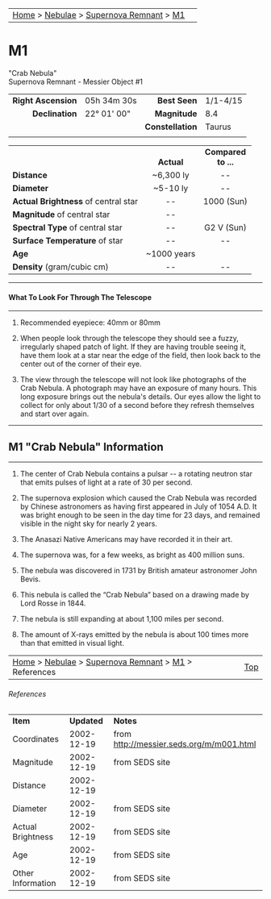 |    |    |
|:---|---:|
|[Home](/notes/#object-notes) > [Nebulae](/notes/#nebulae) > [Supernova Remnant](!supernova_remnant_info) > [M1](#m1)|  |

# M1
"Crab Nebula"<br/>
Supernova Remnant - Messier Object #1

|   |   |   |   |
|--:|:--|--:|:--|
|**Right Ascension**| 05h 34m 30s|**Best Seen**|1/1-4/15|
|**Declination**| 22&deg; 01' 00" |**Magnitude**|8.4|
|   |   |**Constellation**|Taurus|
|   |   |   |   |

|   |   |   |
|---|:---:|:---:|
|   | <br/>**Actual**| **Compared<br/>to ...** |
|**Distance** | ~6,300 ly | -- |
|**Diameter** | ~5-10 ly | -- |
|**Actual Brightness** of central star| -- | 1000 (Sun) |
|**Magnitude** of central star | -- |   |
|**Spectral Type** of central star | -- | G2 V (Sun) |
|**Surface Temperature** of star | -- | -- |
|**Age** | ~1000 years |   |
|**Density** (gram/cubic cm) | -- | -- |

---
#### What To Look For Through The Telescope
---

1.	Recommended eyepiece: 40mm or 80mm

2.	When people look through the telescope they should see a fuzzy, irregularly shaped patch of light.  If they are having trouble seeing it, have them look at a star near the edge of the field, then look back to the center out of the corner of their eye.

3.	The view through the telescope will not look like photographs of the Crab Nebula.  A photograph may have an exposure of many hours.  This long exposure brings out the nebula's details.  Our eyes allow the light to collect for only about 1/30 of a second before they refresh themselves and start over again. 

---
## M1 "Crab Nebula" Information
---

1.	The center of Crab Nebula contains a pulsar -- a rotating neutron star that emits pulses of light at a rate of 30 per second.

2.	The supernova explosion which caused the Crab Nebula was recorded by Chinese astronomers as having first appeared in July of 1054 A.D.  It was bright enough to be seen in the day time for 23 days, and remained visible in the night sky for nearly 2 years.

3.	The Anasazi Native Americans may have recorded it in their art.
 
4.	The supernova was, for a few weeks, as bright as 400 million suns.

5.	The nebula was discovered in 1731 by British amateur astronomer John Bevis.

6.	This nebula is called the “Crab Nebula” based on a drawing made by Lord Rosse in 1844.

7.	The nebula is still expanding at about 1,100 miles per second.

8.	The amount of X-rays emitted by the nebula is about 100 times more than that emitted in visual light.

|    |    |
|:---|---:|
|[Home](/notes/#object-notes) > [Nebulae](/notes/#nebulae) > [Supernova Remnant](!supernova_remnant_info) > [M1](#m1) > References|[Top](#m1)|

###### References
|             |             |           |
|-------------|-------------|-----------|
| **Item**    | **Updated** | **Notes** |
|Coordinates|2002-12-19|from <http://messier.seds.org/m/m001.html>|
|Magnitude|2002-12-19|from SEDS site|
|Distance|2002-12-19|  |
|Diameter|2002-12-19|from SEDS site|
|Actual Brightness|2002-12-19|from SEDS site|
|Age|2002-12-19|from SEDS site|
|Other Information|2002-12-19|from SEDS site|
